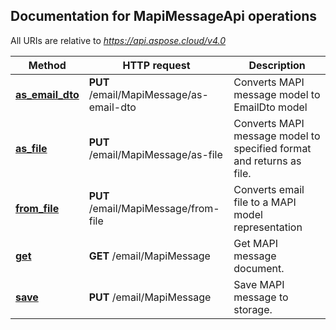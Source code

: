 ## Documentation for MapiMessageApi operations

All URIs are relative to *https://api.aspose.cloud/v4.0*

Method | HTTP request | Description
------ | ------------ | -----------
[**as_email_dto**](MapiMessageApi.md#as_email_dto)| **PUT** /email/MapiMessage/as-email-dto|Converts MAPI message model to EmailDto model             
[**as_file**](MapiMessageApi.md#as_file)| **PUT** /email/MapiMessage/as-file|Converts MAPI message model to specified format and returns as file.             
[**from_file**](MapiMessageApi.md#from_file)| **PUT** /email/MapiMessage/from-file|Converts email file to a MAPI model representation             
[**get**](MapiMessageApi.md#get)| **GET** /email/MapiMessage|Get MAPI message document.             
[**save**](MapiMessageApi.md#save)| **PUT** /email/MapiMessage|Save MAPI message to storage.             
